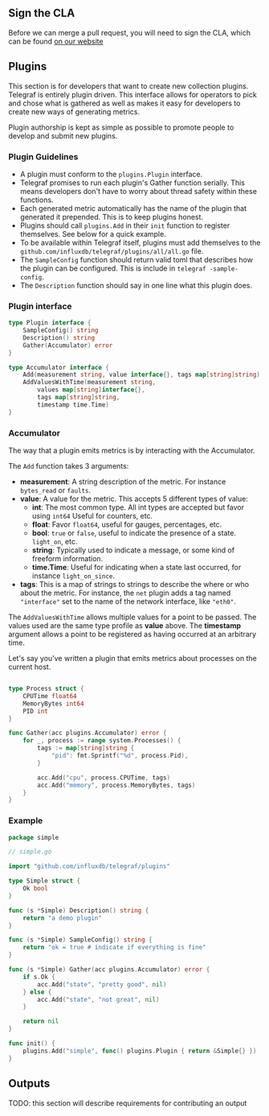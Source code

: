 ## Sign the CLA

Before we can merge a pull request, you will need to sign the CLA,
which can be found [on our website](http://influxdb.com/community/cla.html)

## Plugins

This section is for developers that want to create new collection plugins.
Telegraf is entirely plugin driven. This interface allows for operators to
pick and chose what is gathered as well as makes it easy for developers
to create new ways of generating metrics.

Plugin authorship is kept as simple as possible to promote people to develop
and submit new plugins.

### Plugin Guidelines

* A plugin must conform to the `plugins.Plugin` interface.
* Telegraf promises to run each plugin's Gather function serially. This means
developers don't have to worry about thread safety within these functions.
* Each generated metric automatically has the name of the plugin that generated
it prepended. This is to keep plugins honest.
* Plugins should call `plugins.Add` in their `init` function to register themselves.
See below for a quick example.
* To be available within Telegraf itself, plugins must add themselves to the
`github.com/influxdb/telegraf/plugins/all/all.go` file.
* The `SampleConfig` function should return valid toml that describes how the
plugin can be configured. This is include in `telegraf -sample-config`.
* The `Description` function should say in one line what this plugin does.

### Plugin interface

```go
type Plugin interface {
    SampleConfig() string
    Description() string
    Gather(Accumulator) error
}

type Accumulator interface {
    Add(measurement string, value interface{}, tags map[string]string)
    AddValuesWithTime(measurement string,
        values map[string]interface{},
        tags map[string]string,
        timestamp time.Time)
}
```

### Accumulator

The way that a plugin emits metrics is by interacting with the Accumulator.

The `Add` function takes 3 arguments:
* **measurement**: A string description of the metric. For instance `bytes_read` or `faults`.
* **value**: A value for the metric. This accepts 5 different types of value:
  * **int**: The most common type. All int types are accepted but favor using `int64`
  Useful for counters, etc.
  * **float**: Favor `float64`, useful for gauges, percentages, etc.
  * **bool**: `true` or `false`, useful to indicate the presence of a state. `light_on`, etc.
  * **string**: Typically used to indicate a message, or some kind of freeform information.
  * **time.Time**: Useful for indicating when a state last occurred, for instance `light_on_since`.
* **tags**: This is a map of strings to strings to describe the where or who
about the metric. For instance, the `net` plugin adds a tag named `"interface"`
set to the name of the network interface, like `"eth0"`.

The `AddValuesWithTime` allows multiple values for a point to be passed. The values
used are the same type profile as **value** above. The **timestamp** argument
allows a point to be registered as having occurred at an arbitrary time.

Let's say you've written a plugin that emits metrics about processes on the current host.

```go

type Process struct {
    CPUTime float64
    MemoryBytes int64
    PID int
}

func Gather(acc plugins.Accumulator) error {
    for _, process := range system.Processes() {
        tags := map[string]string {
            "pid": fmt.Sprintf("%d", process.Pid),
        }

        acc.Add("cpu", process.CPUTime, tags)
        acc.Add("memory", process.MemoryBytes, tags)
    }
}
```

### Example

```go
package simple

// simple.go

import "github.com/influxdb/telegraf/plugins"

type Simple struct {
    Ok bool
}

func (s *Simple) Description() string {
    return "a demo plugin"
}

func (s *Simple) SampleConfig() string {
    return "ok = true # indicate if everything is fine"
}

func (s *Simple) Gather(acc plugins.Accumulator) error {
    if s.Ok {
        acc.Add("state", "pretty good", nil)
    } else {
        acc.Add("state", "not great", nil)
    }

    return nil
}

func init() {
    plugins.Add("simple", func() plugins.Plugin { return &Simple{} })
}
```

## Outputs

TODO: this section will describe requirements for contributing an output
